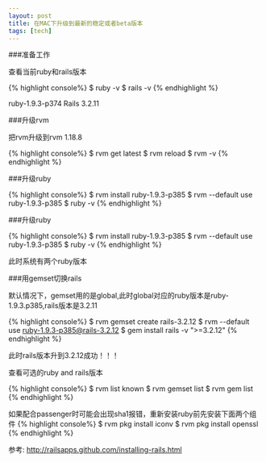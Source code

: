 ```yaml
---
layout: post
title: 在MAC下升级到最新的稳定或者beta版本
tags: [tech]
---
```


###准备工作

查看当前ruby和rails版本



{% highlight console%}
$ ruby -v
$ rails -v
{% endhighlight %}

ruby-1.9.3-p374
Rails 3.2.11

###升级rvm

把rvm升级到rvm 1.18.8 

{% highlight console%}
$ rvm get latest
$ rvm reload
$ rvm -v
{% endhighlight %}

###升级ruby

{% highlight console%}
$ rvm install ruby-1.9.3-p385
$ rvm --default use ruby-1.9.3-p385
$ ruby -v
{% endhighlight %}

###升级ruby

{% highlight console%}
$ rvm install ruby-1.9.3-p385
$ rvm --default use ruby-1.9.3-p385
$ ruby -v
{% endhighlight %}

此时系统有两个ruby版本

###用gemset切换rails

默认情况下，gemset用的是global,此时global对应的ruby版本是ruby-1.9.3.p385,rails版本是3.2.11

{% highlight console%}
$ rvm gemset create rails-3.2.12
$ rvm --default use ruby-1.9.3-p385@rails-3.2.12
$ gem install rails -v ">=3.2.12"
{% endhighlight %}

此时rails版本升到3.2.12成功！！！

查看可选的ruby and rails版本

{% highlight console%}
$ rvm list known
$ rvm gemset list
$ rvm gem list
{% endhighlight %}

如果配合passenger时可能会出现sha1报错，重新安装ruby前先安装下面两个组件
{% highlight console%}
$ rvm pkg install iconv
$ rvm pkg install openssl
{% endhighlight %}

参考:
<http://railsapps.github.com/installing-rails.html>

